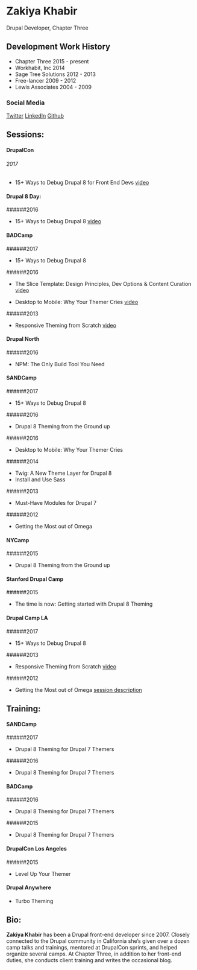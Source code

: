 
# Zakiya Khabir
Drupal Developer, Chapter Three

## Development Work History
* Chapter Three 2015 - present
* Workhabit, Inc 2014 
* Sage Tree Solutions 2012 - 2013
* Free-lancer 2009 - 2012
* Lewis Associates 2004 - 2009

### Social Media
[Twitter](https://twitter.com/zakiyadesigns)
[LinkedIn](https://www.linkedin.com/in/zakiyakhabir/)
[Github](https://github.com/zakiya)


## Sessions: 

#### DrupalCon
###### 2017 
* 15+ Ways to Debug Drupal 8 for Front End Devs [video](https://2017.badcamp.net/session/coding-development/intermediate/15-ways-debug-drupal-8-front-end-devs)

#### Drupal 8 Day: 
######2016 
* 15+ Ways to Debug Drupal 8
[video](https://www.youtube.com/watch?v=vcq3TBfWf2w)

#### BADCamp 
######2017
* 15+ Ways to Debug Drupal 8

######2016 
* The Slice Template: Design Principles, Dev Options & Content Curation [video](https://2016.badcamp.net/session/slice-template-design-principles-dev-options-content-curation)

* Desktop to Mobile: Why Your Themer Cries [video](https://www.youtube.com/watch?v=piXjE0vmDA4)

######2013
* Responsive Theming from Scratch [video](https://archive.org/details/ResponsiveTheming_201311)

#### Drupal North
######2016 
* NPM: The Only Build Tool You Need

#### SANDCamp 
######2017 
* 15+ Ways to Debug Drupal 8

######2016 
* Drupal 8 Theming from the Ground up

######2016
* Desktop to Mobile: Why Your Themer Cries

######2014 
* Twig: A New Theme Layer for Drupal 8
* Install and Use Sass

######2013 
* Must-Have Modules for Drupal 7

######2012
* Getting the Most out of Omega


#### NYCamp 
######2015 
* Drupal 8 Theming from the Ground up

#### Stanford Drupal Camp 
######2015 
* The time is now: Getting started with Drupal 8 Theming 


#### Drupal Camp LA 
######2017 
* 15+ Ways to Debug Drupal 8

######2013 
* Responsive Theming from Scratch
[video](http://replay.uci.edu/clients/drupal/Drupal_Theming_From_Scratch_-_MP4_with_Smart_Player_(Large)_-_20130713_08.03.46PM.html)

######2012 
* Getting the Most out of Omega
[session description](http://2012.drupalcampla.com/sessions/getting-most-out-omega)

## Training:
#### SANDCamp 
######2017 
* Drupal 8 Theming for Drupal 7 Themers 

######2016
* Drupal 8 Theming for Drupal 7 Themers 

#### BADCamp 
######2016
* Drupal 8 Theming for Drupal 7 Themers

######2015 
* Drupal 8 Theming for Drupal 7 Themers

#### DrupalCon Los Angeles 
######2015 
* Level Up Your Themer

#### Drupal Anywhere 
* Turbo Theming


## Bio:
**Zakiya Khabir** has been a Drupal front-end developer since 2007. Closely connected to the Drupal community in California she’s given over a dozen camp talks and trainings, mentored at DrupalCon sprints, and helped organize several camps. At Chapter Three, in addition to her front-end duties, she conducts client training and writes the occasional blog. 

